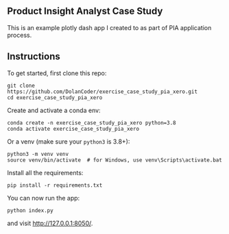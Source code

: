 ## Product Insight Analyst Case Study 

This is an example plotly dash app I created to as part of PIA application process. 




## Instructions

To get started, first clone this repo:

```
git clone https://github.com/DolanCoder/exercise_case_study_pia_xero.git
cd exercise_case_study_pia_xero
```

Create and activate a conda env:
```
conda create -n exercise_case_study_pia_xero python=3.8
conda activate exercise_case_study_pia_xero
```

Or a venv (make sure your `python3` is 3.8+):
```
python3 -m venv venv
source venv/bin/activate  # for Windows, use venv\Scripts\activate.bat
```

Install all the requirements:

```
pip install -r requirements.txt
```

You can now run the app:
```
python index.py
```

and visit http://127.0.0.1:8050/.

<!-- OR You can check out the demo site on heroku (https://piacasestudy.herokuapp.com)  -->
